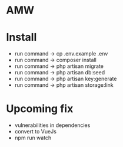 # AMW


# Install
- run command -> cp .env.example .env
- run command -> composer install
- run command -> php artisan migrate
- run command -> php artisan db:seed
- run command -> php artisan key:generate
- run command -> php artisan storage:link

# Upcoming fix
- vulnerabilities in dependencies
- convert to VueJs
- npm run watch
